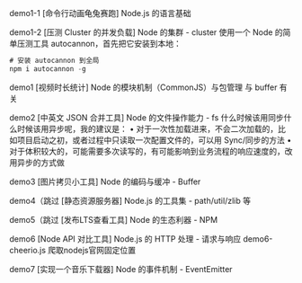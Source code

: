 demo1-1
[命令行动画龟兔赛跑] Node.js 的语言基础

demo1-2
[压测 Cluster 的并发负载] Node 的集群 - cluster
使用一个 Node 的简单压测工具 autocannon，首先把它安装到本地：
```js
# 安装 autocannon 到全局
npm i autocannon -g
```


demo1
[视频时长统计] Node 的模块机制（CommonJS）与包管理
与 buffer 有关

demo2
[中英文 JSON 合并工具] Node 的文件操作能力 - fs
什么时候该用同步什么时候该用异步呢，我的建议是：
• 对于一次性加载进来，不会二次加载的，比如项目启动之初，或者过程中只读取一次配置文件的，可以用 Sync/同步的方法
• 对于体积较大的，可能需要多次读写的，有可能影响到业务流程的响应速度的，改用异步的方式做

demo3
[图片拷贝小工具] Node 的编码与缓冲 - Buffer

demo4（跳过
[静态资源服务器] Node.js 的工具集 - path/util/zlib 等

demo5（跳过
[发布LTS查看工具] Node 的生态利器 - NPM

demo6
[Node API 对比工具] Node.js 的 HTTP 处理 - 请求与响应
demo6-cheerio.js 爬取nodejs官网固定位置

demo7
[实现一个音乐下载器] Node 的事件机制 - EventEmitter

